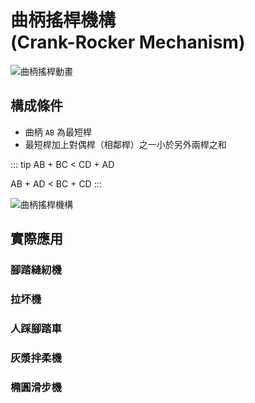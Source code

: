 # 曲柄搖桿機構<br />(Crank-Rocker Mechanism)

![曲柄搖桿動畫](/images/linkage/曲柄搖桿動畫.gif)

## 構成條件

- 曲柄 `AB` 為最短桿
- 最短桿加上對偶桿（相鄰桿）之一小於另外兩桿之和

::: tip
AB + BC < CD + AD

AB + AD < BC + CD
:::

![曲柄搖桿機構](/images/linkage/曲柄搖桿機構.jpg)

## 實際應用

### 腳踏縫紉機

<YoutubeEmbed video-id="QWav5J1YecY" />
<YoutubeEmbed video-id="uuQYB34kIcI" />

### 拉坏機

<YoutubeEmbed video-id="P-xT0xrK6AE" />

### 人踩腳踏車

### 灰漿拌柔機

### 橢圓滑步機
